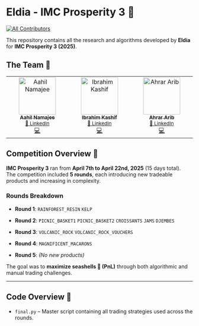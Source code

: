 # Eldia - IMC Prosperity 3 🐚

[![All Contributors](https://img.shields.io/badge/all_contributors-3-orange.svg?style=flat-square)](#contributors-)

This repository contains all the research and algorithms developed by **Eldia** for **IMC Prosperity 3 (2025)**.

## The Team 🕺



<table>
  <tbody>
    <tr>
      <td align="center" valign="top" width="14.28%">
        <a href="https://github.com/aahiill">
          <img src="https://avatars.githubusercontent.com/u/46938400?v=4" width="100px;" alt="Aahil Namajee"/>
          <br /><sub><b>Aahil Namajee</b></sub></a>
        <br /><sub><a href="https://www.linkedin.com/in/aahil-namajee/" title="LinkedIn">🔗 LinkedIn</a></sub>
        <br />
         <a href="https://github.com/aahiill/IMC-Prosperity-3/commits?author=aahiill" title="Code">💻</a>
      </td>
      <td align="center" valign="top" width="14.28%">
        <a href="https://github.com/Kashof1">
          <img src="https://avatars.githubusercontent.com/u/94566109?v=4" width="100px;" alt="Ibrahim Kashif"/>
          <br /><sub><b>Ibrahim Kashif</b></sub></a>
        <br /><sub><a href="https://www.linkedin.com/in/ibrahim-kashif-153a0025a/" title="LinkedIn">🔗 LinkedIn</a></sub>
        <br />
        <a href="https://github.com/aahiill/IMC-Prosperity-3/commits?author=Kashof1" title="Code">💻</a>
      </td>
      <td align="center" valign="top" width="14.28%">
        <a href="https://github.com/AhrarArib">
          <img src="https://avatars.githubusercontent.com/u/106666601?v=4" width="100px;" alt="Ahrar Arib"/>
          <br /><sub><b>Ahrar Arib</b></sub></a>
        <br /><sub><a href="https://www.linkedin.com/in/ahrar-arib/" title="LinkedIn">🔗 LinkedIn</a></sub>
        <br /><a href="https://github.com/aahiill/IMC-Prosperity-3/commits?author=AhrarArib" title="Code">💻</a>
      </td>
  </tbody>
</table>


## Competition Overview 📅

**IMC Prosperity 3** ran from **April 7th to April 22nd, 2025** (15 days total).  
The competition included **5 rounds**, each introducing new tradeable products and increasing in complexity.

### Rounds Breakdown

- **Round 1**:  `RAINFOREST_RESIN`  `KELP`

- **Round 2**:  `PICNIC_BASKET1`  `PICNIC_BASKET2`  `CROISSANTS`  `JAMS`  `DJEMBES`

- **Round 3**:  `VOLCANIC_ROCK`  `VOLCANIC_ROCK_VOUCHERS`

- **Round 4**:  `MAGNIFICENT_MACARONS`

- **Round 5**:  *(No new products)*



The goal was to **maximize seashells 🐚 (PnL)** through both algorithmic and manual trading challenges.

---

## Code Overview 📂

- `final.py` – Master script containing all trading strategies used across the rounds.